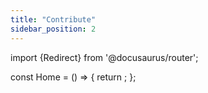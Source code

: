 ```yaml
---
title: "Contribute"
sidebar_position: 2
---
```


import {Redirect} from '@docusaurus/router';

const Home = () => {
  return <Redirect to="/dao/contribute" />;
};
